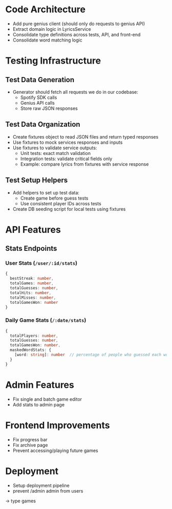 # Code Architecture
- Add pure genius client (should only do requests to genius API)
- Extract domain logic in LyricsService
- Consolidate type definitions across tests, API, and front-end
- Consolidate word matching logic

# Testing Infrastructure
## Test Data Generation

- Generator should fetch all requests we do in our codebase:
  - Spotify SDK calls
  - Genius API calls
  - Store raw JSON responses

## Test Data Organization
- Create fixtures object to read JSON files and return typed responses
- Use fixtures to mock services responses and inputs
- Use fixtures to validate service outputs:
  - Unit tests: exact match validation
  - Integration tests: validate critical fields only
  - Example: compare lyrics from fixtures with service response

## Test Setup Helpers
- Add helpers to set up test data:
  - Create game before guess tests
  - Use consistent player IDs across tests
- Create DB seeding script for local tests using fixtures

# API Features
## Stats Endpoints
### User Stats (`/user/:id/stats`)
```typescript
{
  bestStreak: number,
  totalGames: number,
  totalGuesses: number,
  totalHits: number,
  totalMisses: number,
  totalGamesWon: number
}
```

### Daily Game Stats (`/:date/stats`)
```typescript
{
  totalPlayers: number,
  totalGuesses: number,
  totalGamesWon: number,
  maskedWordStats: {
    [word: string]: number  // percentage of people who guessed each word
  }
}
```

# Admin Features
- Fix single and batch game editor
- Add stats to admin page

# Frontend Improvements
- Fix progress bar
- Fix archive page
- Prevent accessing/playing future games

# Deployment
- Setup deployment pipeline
- prevent /admin admin from users

-> type games